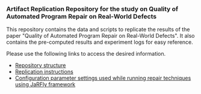 ### Artifact Replication Repository for the study on Quality of Automated Program Repair on Real-World Defects 

This repository contains the data and scripts to replicate the results of the paper "Quality of Automated Program Repair on Real-World Defects". It also contains the pre-computed results and experiment logs for easy reference. 

Please use the following links to access the desired information. 

* [Repository structure](https://github.com/LASER-UMASS/JavaRepair-replication-package/wiki/Repository-Structure)
* [Replication instructions](https://github.com/LASER-UMASS/JavaRepair-replication-package/wiki/Replication-Instructions)
* [Configuration parameter settings used while running repair techniques using JaRFly framework](https://github.com/LASER-UMASS/JavaRepair-replication-package/wiki/Configuration-parameter-details)
